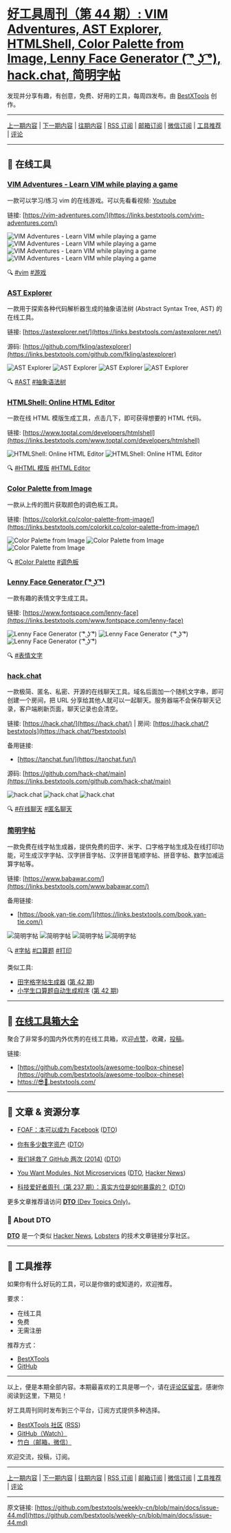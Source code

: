 # [好工具周刊（第 44 期）: VIM Adventures, AST Explorer, HTMLShell, Color Palette from Image, Lenny Face Generator ( ͡° ͜ʖ ͡°), hack.chat, 简明字帖](https://github.com/bestxtools/weekly-cn/blob/main/docs/issue-44.md)

发现并分享有趣，有创意，免费、好用的工具，每周四发布。由 [BestXTools](https://www.bestxtools.com/) 创作。

---

[上一期内容](https://github.com/bestxtools/weekly-cn/blob/main/docs/issue-43.md) | [下一期内容](https://github.com/bestxtools/weekly-cn/blob/main/docs/issue-45.md) | [往期内容](https://github.com/bestxtools/weekly-cn) | [RSS 订阅](https://discuss-cn.bestxtools.com/t/weekly) | [邮箱订阅](https://bestxtools.zhubai.love/?subscribe=1) | [微信订阅](https://discuss-cn.bestxtools.com/d/5/2) | [工具推荐](https://discuss-cn.bestxtools.com/t/tools) | [评论](https://discuss-cn.bestxtools.com/d/120/2)

---

## 🌈 在线工具

### [VIM Adventures - Learn VIM while playing a game](https://links.bestxtools.com/vim-adventures.com/)

一款可以学习/练习 vim 的在线游戏。可以先看看视频: [Youtube](https://www.youtube.com/channel/UCjx7lFzXZ9kDYk-jF-Uq2ag)

链接: [https://vim-adventures.com/](https://links.bestxtools.com/vim-adventures.com/)

![VIM Adventures - Learn VIM while playing a game](https://raw.githubusercontent.com/bestxtools/s2/main/images/2023-01-05-11-39-01.png)
![VIM Adventures - Learn VIM while playing a game](https://raw.githubusercontent.com/bestxtools/s2/main/images/2023-01-05-11-39-02.png)
![VIM Adventures - Learn VIM while playing a game](https://raw.githubusercontent.com/bestxtools/s2/main/images/2023-01-05-11-39-03.png)
![VIM Adventures - Learn VIM while playing a game](https://raw.githubusercontent.com/bestxtools/s2/main/images/2023-01-05-11-39-04.png)

🔍 [#vim](https://links.bestxtools.com/www.google.com/search?q=site%3Adiscuss-cn.bestxtools.com+vim) [#游戏](https://links.bestxtools.com/www.google.com/search?q=site%3Adiscuss-cn.bestxtools.com+%E6%B8%B8%E6%88%8F)

### [AST Explorer](https://links.bestxtools.com/astexplorer.net/)

一款用于探索各种代码解析器生成的抽象语法树 (Abstract Syntax Tree, AST) 的在线工具。

链接: [https://astexplorer.net/](https://links.bestxtools.com/astexplorer.net/)

源码: [https://github.com/fkling/astexplorer](https://links.bestxtools.com/github.com/fkling/astexplorer)

![AST Explorer](https://raw.githubusercontent.com/bestxtools/s2/main/images/2023-01-05-12-10-01.png)
![AST Explorer](https://raw.githubusercontent.com/bestxtools/s2/main/images/2023-01-05-12-10-02.png)
![AST Explorer](https://raw.githubusercontent.com/bestxtools/s2/main/images/2023-01-05-12-10-03.png)
![AST Explorer](https://raw.githubusercontent.com/bestxtools/s2/main/images/2023-01-05-12-10-04.png)

🔍 [#AST](https://links.bestxtools.com/www.google.com/search?q=site%3Adiscuss-cn.bestxtools.com+AST) [#抽象语法树](https://links.bestxtools.com/www.google.com/search?q=site%3Adiscuss-cn.bestxtools.com+%E6%8A%BD%E8%B1%A1%E8%AF%AD%E6%B3%95%E6%A0%91)

### [HTMLShell: Online HTML Editor](https://links.bestxtools.com/www.toptal.com/developers/htmlshell)

一款在线 HTML 模版生成工具，点击几下，即可获得想要的 HTML 代码。

链接: [https://www.toptal.com/developers/htmlshell](https://links.bestxtools.com/www.toptal.com/developers/htmlshell)

![HTMLShell: Online HTML Editor](https://raw.githubusercontent.com/bestxtools/s2/main/images/2023-01-05-12-34-01.png)
![HTMLShell: Online HTML Editor](https://raw.githubusercontent.com/bestxtools/s2/main/images/2023-01-05-12-34-02.png)

🔍 [#HTML 模版](https://links.bestxtools.com/www.google.com/search?q=site%3Adiscuss-cn.bestxtools.com+HTML%20%E6%A8%A1%E7%89%88) [#HTML Editor](https://links.bestxtools.com/www.google.com/search?q=site%3Adiscuss-cn.bestxtools.com+HTML%20Editor)

### [Color Palette from Image](https://links.bestxtools.com/colorkit.co/color-palette-from-image/)

一款从上传的图片获取颜色的调色板工具。

链接: [https://colorkit.co/color-palette-from-image/](https://links.bestxtools.com/colorkit.co/color-palette-from-image/)

![Color Palette from Image](https://raw.githubusercontent.com/bestxtools/s2/main/images/2023-01-05-12-50-01.png)
![Color Palette from Image](https://raw.githubusercontent.com/bestxtools/s2/main/images/2023-01-05-12-50-02.png)
![Color Palette from Image](https://raw.githubusercontent.com/bestxtools/s2/main/images/2023-01-05-12-50-03.png)

🔍 [#Color Palette](https://links.bestxtools.com/www.google.com/search?q=site%3Adiscuss-cn.bestxtools.com+Color%20Palette) [#调色板](https://links.bestxtools.com/www.google.com/search?q=site%3Adiscuss-cn.bestxtools.com+%E8%B0%83%E8%89%B2%E6%9D%BF)

### [Lenny Face Generator ( ͡° ͜ʖ ͡°)](https://links.bestxtools.com/www.fontspace.com/lenny-face)

一款有趣的表情文字生成工具。

链接: [https://www.fontspace.com/lenny-face](https://links.bestxtools.com/www.fontspace.com/lenny-face)

![Lenny Face Generator ( ͡° ͜ʖ ͡°)](https://raw.githubusercontent.com/bestxtools/s2/main/images/2023-01-05-12-42-01.png)
![Lenny Face Generator ( ͡° ͜ʖ ͡°)](https://raw.githubusercontent.com/bestxtools/s2/main/images/2023-01-05-12-42-02.png)
![Lenny Face Generator ( ͡° ͜ʖ ͡°)](https://raw.githubusercontent.com/bestxtools/s2/main/images/2023-01-05-12-42-03.png)

🔍 [#表情文字](https://links.bestxtools.com/www.google.com/search?q=site%3Adiscuss-cn.bestxtools.com+%E8%A1%A8%E6%83%85%E6%96%87%E5%AD%97)

### [hack.chat](https://hack.chat/)

一款极简、匿名、私密、开源的在线聊天工具。域名后面加一个随机文字串，即可创建一个房间，把 URL 分享给其他人就可以一起聊天。服务器端不会保存聊天记录，客户端刷新页面，聊天记录也会清空。

链接: [https://hack.chat/](https://hack.chat/) | 房间: [https://hack.chat/?bestxtools](https://hack.chat/?bestxtools)

备用链接:

- [https://tanchat.fun/](https://tanchat.fun/)

源码: [https://github.com/hack-chat/main](https://links.bestxtools.com/github.com/hack-chat/main)

![hack.chat](https://raw.githubusercontent.com/bestxtools/s2/main/images/2023-01-05-13-01-01.png)
![hack.chat](https://raw.githubusercontent.com/bestxtools/s2/main/images/2023-01-05-13-01-02.png)
![hack.chat](https://raw.githubusercontent.com/bestxtools/s2/main/images/2023-01-05-13-01-03.png)

🔍 [#在线聊天](https://links.bestxtools.com/www.google.com/search?q=site%3Adiscuss-cn.bestxtools.com+%E5%9C%A8%E7%BA%BF%E8%81%8A%E5%A4%A9) [#匿名聊天](https://links.bestxtools.com/www.google.com/search?q=site%3Adiscuss-cn.bestxtools.com+%E5%8C%BF%E5%90%8D%E8%81%8A%E5%A4%A9)

### [简明字帖](https://links.bestxtools.com/www.babawar.com/)

一款免费在线字帖生成器，提供免费的田字、米字、口字格字帖生成及在线打印功能，可生成汉字字帖、汉字拼音字帖、汉字拼音笔顺字帖、拼音字帖、数字加减运算字帖等。

链接: [https://www.babawar.com/](https://links.bestxtools.com/www.babawar.com/)

备用链接:

- [https://book.yan-tie.com/](https://links.bestxtools.com/book.yan-tie.com/)

![简明字帖](https://raw.githubusercontent.com/bestxtools/s2/main/images/2023-01-05-14-13-01.png)
![简明字帖](https://raw.githubusercontent.com/bestxtools/s2/main/images/2023-01-05-14-13-02.png)
![简明字帖](https://raw.githubusercontent.com/bestxtools/s2/main/images/2023-01-05-14-13-03.png)
![简明字帖](https://raw.githubusercontent.com/bestxtools/s2/main/images/2023-01-05-14-13-04.png)

🔍 [#字帖](https://links.bestxtools.com/www.google.com/search?q=site%3Adiscuss-cn.bestxtools.com+%E5%AD%97%E5%B8%96) [#口算题](https://links.bestxtools.com/www.google.com/search?q=site%3Adiscuss-cn.bestxtools.com+%E5%8F%A3%E7%AE%97%E9%A2%98) [#打印](https://links.bestxtools.com/www.google.com/search?q=site%3Adiscuss-cn.bestxtools.com+%E6%89%93%E5%8D%B0)

类似工具:

- [田字格字帖生成器](https://links.bestxtools.com/www.an2.net/zi/) ([第 42 期](https://discuss-cn.bestxtools.com/d/116))
- [小学生口算题自动生成程序](https://links.bestxtools.com/hldgaofeng.github.io/oralcalc/) ([第 42 期](https://discuss-cn.bestxtools.com/d/116))

---

## 🧰 [在线工具箱大全](https://awesome-toolbox-chinese.bestxtools.com/)

聚合了非常多的国内外优秀的在线工具箱，欢迎[点赞](https://github.com/bestxtools/awesome-toolbox-chinese)，收藏，[投稿](https://github.com/bestxtools/awesome-toolbox-chinese/issues)。

链接:

- [https://github.com/bestxtools/awesome-toolbox-chinese](https://github.com/bestxtools/awesome-toolbox-chinese)
- [https://😎🧰.bestxtools.com/](https://😎🧰.bestxtools.com/)

---

## 🌈 文章 & 资源分享

- [FOAF：本可以成为 Facebook](https://links.bestxtools.com/linux.cn/article-15334-1.html) ([DTO](https://dto.pipecraft.net/s/mlc68p/foaf_facebook))

- [你有多少数字资产](https://links.bestxtools.com/toast.pub/totoro/posts/how-many-digitalassets-do-you-own/) ([DTO](https://dto.pipecraft.net/s/0s0nfy/_))

- [我们拯救了 GitHub 两次 (2014)](https://links.bestxtools.com/chloerei.com/2014/02/24/we-saved-github-twice/) ([DTO](https://dto.pipecraft.net/s/ashozc/github_2014))

- [You Want Modules, Not Microservices](https://links.bestxtools.com/blogs.newardassociates.com/blog/2023/you-want-modules-not-microservices.html) ([DTO](https://dto.pipecraft.net/s/elyuih/you_want_modules_not_microservices), [Hacker News](https://links.bestxtools.com/news.ycombinator.com/item?id=34230641))

- [科技爱好者周刊（第 237 期）：真实方位是如何暴露的？](https://links.bestxtools.com/www.ruanyifeng.com/blog/2022/12/weekly-issue-237.html) ([DTO](https://dto.pipecraft.net/s/6f80eo/237))

更多文章推荐请访问 [**DTO** (Dev Topics Only)](https://dto.pipecraft.net/)。

### 🦞 About DTO

[**DTO**](https://dto.pipecraft.net/about) 是一个类似 [Hacker News](https://news.ycombinator.com/), [Lobsters](https://lobste.rs/) 的技术文章链接分享社区。

---

## 🌈 工具推荐

如果你有什么好玩的工具，可以是你做的或知道的，欢迎推荐。

要求：

- 在线工具
- 免费
- 无需注册

推荐方式：

- [BestXTools](https://discuss-cn.bestxtools.com/d/8)
- [GitHub](https://github.com/bestxtools/weekly-cn/issues)

---

以上，便是本期全部内容。本期最喜欢的工具是哪一个，请在[评论区留言](https://discuss-cn.bestxtools.com/d/120/3)。感谢你阅读到这里，下期见！

好工具周刊同时发布到三个平台，订阅方式提供多种选择。

- [BestXTools 社区](https://discuss-cn.bestxtools.com/t/weekly) ([RSS](https://discuss-cn.bestxtools.com/atom/t/weekly/discussions))
- [GitHub（Watch）](https://github.com/bestxtools/weekly-cn)
- [竹白（邮箱，微信）](https://bestxtools.zhubai.love/?subscribe=1)

欢迎交流，投稿，订阅。

---

[上一期内容](https://github.com/bestxtools/weekly-cn/blob/main/docs/issue-43.md) | [下一期内容](https://github.com/bestxtools/weekly-cn/blob/main/docs/issue-45.md) | [往期内容](https://github.com/bestxtools/weekly-cn) | [RSS 订阅](https://discuss-cn.bestxtools.com/t/weekly) | [邮箱订阅](https://bestxtools.zhubai.love/?subscribe=1) | [微信订阅](https://discuss-cn.bestxtools.com/d/5/2) | [工具推荐](https://discuss-cn.bestxtools.com/t/tools) | [评论](https://discuss-cn.bestxtools.com/d/120/2)

---

原文链接: [https://github.com/bestxtools/weekly-cn/blob/main/docs/issue-44.md](https://github.com/bestxtools/weekly-cn/blob/main/docs/issue-44.md)
